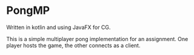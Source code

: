 # PongMP

Written in kotlin and using JavaFX for CG.

This is a simple multiplayer pong implementation for an assignment. One player hosts the game, the other connects as a client.
